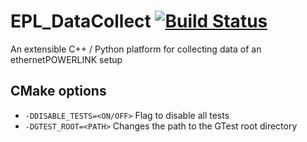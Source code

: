 # EPL_DataCollect [![Build Status](https://travis-ci.org/epl-viz/EPL_DataCollect.svg?branch=master)](https://travis-ci.org/epl-viz/EPL_DataCollect)

An extensible C++ / Python platform for collecting data of an ethernetPOWERLINK setup

## CMake options

  - `-DDISABLE_TESTS=<ON/OFF>` Flag to disable all tests
  - `-DGTEST_ROOT=<PATH>` Changes the path to the GTest root directory
